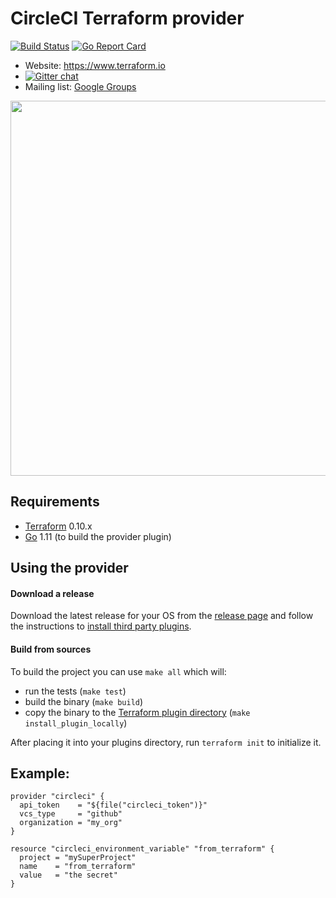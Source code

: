# CircleCI Terraform provider

[![Build Status](https://circleci.com/gh/andrewstucki/terraform-provider-circleci.svg?style=shield)](https://circleci.com/gh/andrewstucki/terraform-provider-circleci.svg?style=shield) [![Go Report Card](https://goreportcard.com/badge/github.com/andrewstucki/terraform-provider-circleci)](https://goreportcard.com/badge/github.com/andrewstucki/terraform-provider-circleci)

- Website: https://www.terraform.io
- [![Gitter chat](https://badges.gitter.im/hashicorp-terraform/Lobby.png)](https://gitter.im/hashicorp-terraform/Lobby)
- Mailing list: [Google Groups](http://groups.google.com/group/terraform-tool)

<img src="https://cdn.rawgit.com/hashicorp/terraform-website/master/content/source/assets/images/logo-hashicorp.svg" width="600px">

## Requirements

- [Terraform][terraform] 0.10.x
- [Go][go] 1.11 (to build the provider plugin)

## Using the provider

#### Download a release
Download the latest release for your OS from the [release page][release page]
and follow the instructions to [install third party plugins][third party plugins].

#### Build from sources
To build the project you can use `make all` which will:
- run the tests (`make test`)
- build the binary (`make build`)
- copy the binary to the [Terraform plugin directory][third party plugins] (`make install_plugin_locally`)

After placing it into your plugins directory, run `terraform init` to initialize it.

## Example:

```hcl
provider "circleci" {
  api_token    = "${file("circleci_token")}"
  vcs_type     = "github"
  organization = "my_org"
}

resource "circleci_environment_variable" "from_terraform" {
  project = "mySuperProject"
  name    = "from_terraform"
  value   = "the secret"
}
```

[install plugin]: https://www.terraform.io/docs/plugins/basics.html#installing-a-plugin
[third party plugins]: https://www.terraform.io/docs/configuration/providers.html#third-party-plugins
[terraform]: https://www.terraform.io/downloads.html
[go]: https://golang.org/doc/install
[release page]: https://github.com/andrewstucki/terraform-provider-circleci/releases
